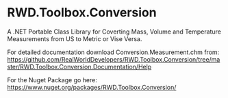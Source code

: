 # RWD.Toolbox.Conversion

A .NET Portable Class Library for Coverting Mass, Volume and Temperature Measurements from US to Metric or Vise Versa.

For detailed documentation download Conversion.Measurement.chm from: <br>
https://github.com/RealWorldDevelopers/RWD.Toolbox.Conversion/tree/master/RWD.Toolbox.Conversion.Documentation/Help

For the Nuget Package go here: <br>
https://www.nuget.org/packages/RWD.Toolbox.Conversion/

